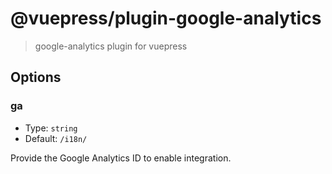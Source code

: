 # @vuepress/plugin-google-analytics

> google-analytics plugin for vuepress

## Options

### ga

- Type: `string`
- Default: `/i18n/`

Provide the Google Analytics ID to enable integration.
